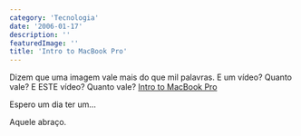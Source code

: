 ```yaml
---
category: 'Tecnologia'
date: '2006-01-17'
description: ''
featuredImage: ''
title: 'Intro to MacBook Pro'
---
```


Dizem que uma imagem vale mais do que mil palavras. E um vídeo? Quanto vale? E ESTE vídeo? Quanto vale? [Intro to MacBook Pro](http://www.youtube.com/?v=K1OD4jeCra0)

Espero um dia ter um...

Aquele abraço.
